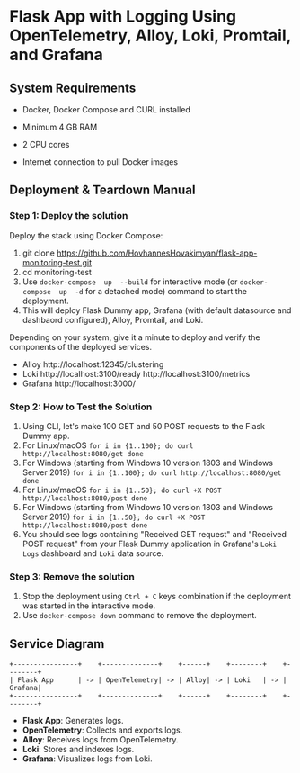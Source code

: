 
# Flask App with Logging Using OpenTelemetry, Alloy, Loki, Promtail, and Grafana



## System Requirements



- Docker, Docker Compose and CURL installed

- Minimum 4 GB RAM

- 2 CPU cores

- Internet connection to pull Docker images



## Deployment & Teardown Manual


### Step 1: Deploy the solution
Deploy  the  stack  using  Docker  Compose:

1. git  clone  https://github.com/HovhannesHovakimyan/flask-app-monitoring-test.git
2. cd  monitoring-test
3. Use `docker-compose  up  --build` for interactive mode (or  `docker-compose  up  -d`  for  a  detached  mode) command to start the deployment.
4. This will deploy Flask Dummy app, Grafana (with default datasource and dashbaord configured), Alloy, Promtail, and Loki.


Depending on your system, give it a minute to deploy and verify the components of the deployed services.

- Alloy
http://localhost:12345/clustering
- Loki
http://localhost:3100/ready
http://localhost:3100/metrics
- Grafana
http://localhost:3000/


### Step 2: How to Test the Solution

1. Using CLI, let's make 100 GET and 50 POST requests to the Flask Dummy app.
2. For Linux/macOS
`
for i in {1..100}; do
    curl http://localhost:8080/get
done
`
3. For Windows (starting from Windows 10 version 1803 and Windows Server 2019)
`
for i in {1..100}; do
    curl http://localhost:8080/get
done
`
4. For Linux/macOS
`
for i in {1..50}; do
    curl +X POST http://localhost:8080/post
done
`
5. For Windows (starting from Windows 10 version 1803 and Windows Server 2019)
`
for i in {1..50}; do
    curl +X POST http://localhost:8080/post
done
`
6. You should see logs containing "Received GET request" and "Received POST request" from your Flask Dummy application in Grafana's `Loki Logs` dashboard and `Loki` data source.


### Step 3: Remove the solution
1. Stop the deployment using `Ctrl + C` keys combination if the deployment was started in the interactive mode.
2. Use `docker-compose down` command to remove the deployment.

## Service Diagram
```
+----------------+    +--------------+    +------+    +--------+    +--------+
| Flask App      | -> | OpenTelemetry| -> | Alloy| -> | Loki   | -> | Grafana|
+----------------+    +--------------+    +------+    +--------+    +--------+

```

-   **Flask App**: Generates logs.
-   **OpenTelemetry**: Collects and exports logs.
-   **Alloy**: Receives logs from OpenTelemetry.
-   **Loki**: Stores and indexes logs.
-   **Grafana**: Visualizes logs from Loki.